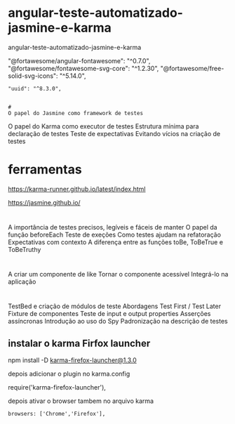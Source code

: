 # angular-teste-automatizado-jasmine-e-karma

angular-teste-automatizado-jasmine-e-karma

"@fortawesome/angular-fontawesome": "^0.7.0",
"@fortawesome/fontawesome-svg-core": "^1.2.30",
"@fortawesome/free-solid-svg-icons": "^5.14.0",

    "uuid": "^8.3.0",


    #
    O papel do Jasmine como framework de testes

O papel do Karma como executor de testes
Estrutura mínima para declaração de testes
Teste de expectativas
Evitando vícios na criação de testes

# ferramentas

https://karma-runner.github.io/latest/index.html

https://jasmine.github.io/

#

A importância de testes precisos, legíveis e fáceis de manter
O papel da função beforeEach
Teste de exeções
Como testes ajudam na refatoração
Expectativas com contexto
A diferença entre as funções toBe, ToBeTrue e ToBeTruthy

#

A criar um componente de like
Tornar o componente acessível
Integrá-lo na aplicação

#

TestBed e criação de módulos de teste
Abordagens Test First / Test Later
Fixture de componentes
Teste de input e output properties
Asserções assíncronas
Introdução ao uso do Spy
Padronização na descrição de testes

## instalar o karma Firfox launcher

npm install -D karma-firefox-launcher@1.3.0

depois adicionar o plugin no karma.config

require('karma-firefox-launcher'),

depois ativar o browser tambem no arquivo karma

    browsers: ['Chrome','Firefox'],
